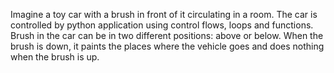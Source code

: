 Imagine a toy car with a brush in front of it circulating in a room. The car is controlled by python application using control flows, loops and functions. Brush in the car can be in two different positions: above or below. When the brush is down, it paints the places where the vehicle goes and does nothing when the brush is up. 
